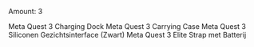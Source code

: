 
Amount: 3

Meta Quest 3 Charging Dock
Meta Quest 3 Carrying Case
Meta Quest 3 Siliconen
Gezichtsinterface (Zwart)
Meta Quest 3 Elite Strap met
Batterij